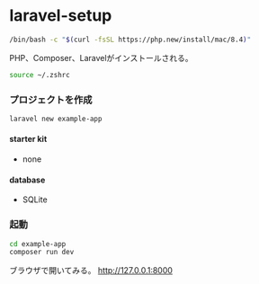 # laravel-setup
```sh
/bin/bash -c "$(curl -fsSL https://php.new/install/mac/8.4)"
```
PHP、Composer、Laravelがインストールされる。
```sh
source ~/.zshrc
```

### プロジェクトを作成
```sh
laravel new example-app
```
#### starter kit
- none
#### database
- SQLite

### 起動
```sh
cd example-app
composer run dev
```
ブラウザで開いてみる。
http://127.0.0.1:8000
